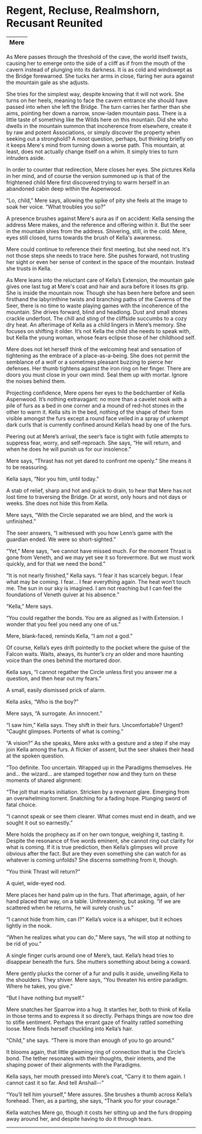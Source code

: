 # Regent, Recluse, Realmshorn, Recusant Reunited

| Mere |
| :---: |

As Mere passes through the threshold of the cave, the world itself twists, causing her to emerge onto the side of a cliff as if from the mouth of the cavern instead of plunging into its darkness. It is as cold and windswept as the Bridge forewarned. She tucks her arms in close, flaring her aura against the mountain gale as she adjusts.

She tries for the simplest way, despite knowing that it will not work. She turns on her heels, meaning to face the cavern entrance she should have passed into when she left the Bridge. The turn carries her farther than she aims, pointing her down a narrow, snow-laden mountain pass. There is a little taste of something like the Wilds here on this mountain. Did she who dwells in the mountain summon that incoherence from elsewhere, create it by raw and potent Associations, or simply discover the property when seeking out a stronghold? A moot question, perhaps, but thinking briefly on it keeps Mere's mind from turning down a worse path. This mountain, at least, does not actually change itself on a whim. It simply tries to turn intruders aside.

In order to counter that redirection, Mere closes her eyes. She pictures Kella in her mind, and of course the version summoned up is that of the frightened child Mere first discovered trying to warm herself in an abandoned cabin deep within the Aspenwood.

“Lo, child,” Mere says, allowing the spike of pity she feels at the image to soak her voice. “What troubles you so?”

A presence brushes against Mere's aura as if on accident: Kella sensing the address Mere makes, and the reference and offering within it. But the seer in the mountain shies from the address. Shivering, still, in the cold. Mere, eyes still closed, turns towards the brush of Kella's awareness.

Mere could continue to reference their first meeting, but she need not. It's not those steps she needs to trace here. She pushes forward, not trusting her sight or even her sense of context in the space of the mountain. Instead she trusts in Kella.

As Mere leans into the reluctant care of Kella’s Extension, the mountain gale gives one last tug at Mere's coat and hair and aura before it loses its grip. She is inside the mountain now. Though she has been here before and seen firsthand the labyrinthine twists and branching paths of the Caverns of the Seer, there is no time to waste playing games with the incoherence of the mountain. She drives forward, blind and headlong. Dust and small stones crackle underfoot. The chill and sting of the cliffside succumbs to a cozy dry heat. An afterimage of Kella as a child lingers in Mere’s memory. She focuses on shifting it older. It’s not Kella the child she needs to speak with, but Kella the young woman, whose fears eclipse those of her childhood self.

Mere does not let herself think of the welcoming heat and sensation of tightening as the embrace of a place-as-a-being. She does not permit the semblance of a wolf or a sometimes pleasant buzzing to pierce her defenses. Her thumb tightens against the iron ring on her finger. There are doors you must close in your own mind. Seal them up with mortar. Ignore the noises behind them.

Projecting confidence, Mere opens her eyes to the bedchamber of Kella Aspenwood. It’s nothing extravagant: no more than a cavelet nook with a pile of furs as a bed in one corner and a mound of red-hot stones in the other to warm it. Kella sits in the bed, nothing of the shape of their form visible amongst the furs except a round face veiled in a spray of unkempt dark curls that is currently confined around Kella’s head by one of the furs.

Peering out at Mere’s arrival, the seer’s face is tight with futile attempts to suppress fear,  worry, and self-reproach. She says, “He will return, and when he does he will punish us for our insolence.”

Mere says, “Thrast has not yet dared to confront me openly.” She means it to be reassuring.

Kella says, “Nor you him, until today.”

A stab of relief, sharp and hot and quick to drain, to hear that Mere has not lost time to traversing the Bridge. Or at worst, only hours and not days or weeks. She does not hide this from Kella.

Mere says, “With the Circle separated we are blind, and the work is unfinished.”

The seer answers, “I witnessed with you how Lenn’s game with the guardian ended. We were so short-sighted.”

“Yet,” Mere says, “we cannot have missed much. For the moment Thrast is gone from Veneth, and we may yet see it so forevermore. But we must work quickly, and for that we need the bond.”

“It is not nearly finished,” Kella says. “I fear it has scarcely begun. I fear what may be coming. I fear… I fear everything again. The heat won’t touch me. The sun in our sky is imagined. I am not reaching but I can feel the foundations of Veneth quiver at his absence.”

“Kella,” Mere says.

“You could regather the bonds. You are as aligned as I with Extension. I wonder that you feel you need any one of us.”

Mere, blank-faced, reminds Kella, “I am not a god.”

Of course, Kella’s eyes drift pointedly to the pocket where the guise of the Falcon waits. Waits, always, its hunter’s cry an older and more haunting voice than the ones behind the mortared door.

Kella says, “I cannot regather the Circle unless first you answer me a question, and then hear out my fears.”

A small, easily dismissed prick of alarm.

Kella asks, “Who is the boy?”

Mere says, “A surrogate. An innocent.”

“I saw him,” Kella says. They shift in their furs. Uncomfortable? Urgent? “Caught glimpses. Portents of what is coming.”

“A vision?” As she speaks, Mere asks with a gesture and a step if she may join Kella among the furs. A flicker of assent, but the seer shakes their head at the spoken question.

“Too definite. Too uncertain. Wrapped up in the Paradigms themselves. He and… the wizard… are stamped together now and they turn on these moments of shared alignment: 

“The jolt that marks initiation. Stricken by a revenant glare. Emerging from an overwhelming torrent. Snatching for a fading hope. Plunging sword of fatal choice.

“I cannot speak or see them clearer. What comes must end in death, and we sought it out so earnestly.”

Mere holds the prophecy as if on her own tongue, weighing it, tasting it. Despite the resonance of five words eminent, she cannot ring out clarity for what is coming. If it is true prediction, then Kella’s glimpses will prove obvious after the fact. But are they even something she can watch for as whatever is coming unfolds? She discerns something from it, though.

“You think Thrast will return?”

A quiet, wide-eyed nod.

Mere places her hand palm up in the furs. That afterimage, again, of her hand placed that way, on a table. Unthreatening, but asking. “If we are scattered when he returns, he will surely crush us.”

“I cannot hide from him, can I?” Kella’s voice is a whisper, but it echoes lightly in the nook.

“When he realizes what you can do,” Mere says, “he will stop at nothing to be rid of you.”

A single finger curls around one of Mere’s, taut. Kella’s head tries to disappear beneath the furs. She mutters something about being a coward.

Mere gently plucks the corner of a fur and pulls it aside, unveiling Kella to the shoulders. They shiver. Mere says, “You threaten his entire paradigm. Where he takes, you give.”

“But I have nothing but myself.”

Mere snatches her Sparrow into a hug. It startles her, both to think of Kella in those terms and to express it so directly. Perhaps things are now too dire to stifle sentiment. Perhaps the errant gaze of finality rattled something loose. Mere finds herself chuckling into Kella’s hair.

“Child,” she says. “There is more than enough of you to go around.”

It blooms again, that little gleaming ring of connection that is the Circle’s bond. The tether resonates with their thoughts, their intents, and the shaping power of their alignments with the Paradigms.

Kella says, her mouth pressed into Mere’s coat, “Carry it to them again. I cannot cast it so far. And tell Anshall--”

“You’ll tell him yourself,” Mere assures. She brushes a thumb across Kella’s forehead. Then, as a parting, she says, “Thank you for your courage.”

Kella watches Mere go, though it costs her sitting up and the furs dropping away around her, and despite having to do it through tears.

---

